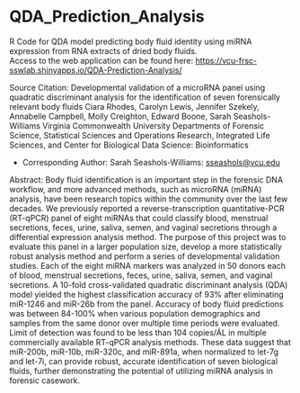 # QDA_Prediction_Analysis

R Code for QDA model predicting body fluid identity using miRNA expression from RNA extracts of dried body fluids.
<br>Access to the web application can be found here: https://vcu-frsc-sswlab.shinyapps.io/QDA-Prediction-Analysis/

Source Citation:
Developmental validation of a microRNA panel using quadratic discriminant analysis for the identification of seven forensically relevant body fluids
Ciara Rhodes, Carolyn Lewis, Jennifer Szekely, Annabelle Campbell, Molly Creighton, Edward Boone, Sarah Seashols-Williams
Virginia Commonwealth University Departments of Forensic Science, Statistical Sciences and Operations Research, Integrated Life Sciences, and Center for Biological Data Science: Bioinformatics
* Corresponding Author: Sarah Seashols-Williams: sseashols@vcu.edu 

Abstract:
Body fluid identification is an important step in the forensic DNA workflow, and more advanced methods, such as microRNA (miRNA) analysis, have been research topics within the community over the last few decades. We previously reported a reverse-transcription quantitative-PCR (RT-qPCR) panel of eight miRNAs that could classify blood, menstrual secretions, feces, urine, saliva, semen, and vaginal secretions through a differential expression analysis method. The purpose of this project was to evaluate this panel in a larger population size, develop a more statistically robust analysis method and perform a series of developmental validation studies. Each of the eight miRNA markers was analyzed in 50 donors each of blood, menstrual secretions, feces, urine, saliva, semen, and vaginal secretions. A 10-fold cross-validated quadratic discriminant analysis (QDA) model yielded the highest classification accuracy of 93% after eliminating miR-1246 and miR-26b from the panel. Accuracy of body fluid predictions was between 84-100% when various population demographics and samples from the same donor over multiple time periods were evaluated. Limit of detection was found to be less than 104 copies/ÁL in multiple commercially available RT-qPCR analysis methods. These data suggest that miR-200b, miR-10b, miR-320c, and miR-891a, when normalized to let-7g and let-7i, can provide robust, accurate identification of seven biological fluids, further demonstrating the potential of utilizing miRNA analysis in forensic casework.
